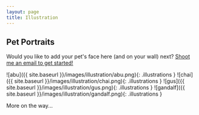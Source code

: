 ```yaml
---
layout: page
title: Illustration
---
```


<h2>Pet Portraits</h2>

Would you like to add your pet's face here (and on your wall) next? <a href="mailto:jacobrokaw@gmail.com?subject=Pet Portrait"> Shoot me an email to get started!</a>

![abu]({{ site.baseurl }}/images/illustration/abu.png){: .illustrations }
![chai]({{ site.baseurl }}/images/illustration/chai.png){: .illustrations }
![gus]({{ site.baseurl }}/images/illustration/gus.png){: .illustrations }
![gandalf]({{ site.baseurl }}/images/illustration/gandalf.png){: .illustrations }

More on the way...
